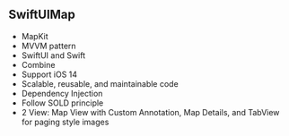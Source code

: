 ## SwiftUIMap
* MapKit
* MVVM pattern
* SwiftUI and Swift
* Combine
* Support iOS 14
* Scalable, reusable, and maintainable code
* Dependency Injection
* Follow SOLD principle 
* 2 View: Map View with Custom Annotation, Map Details, and TabView for paging style images 
